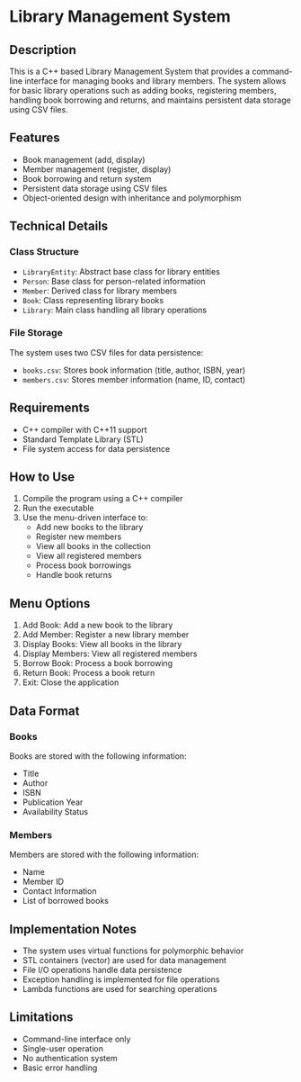 # Library Management System

## Description
This is a C++ based Library Management System that provides a command-line interface for managing books and library members. The system allows for basic library operations such as adding books, registering members, handling book borrowing and returns, and maintains persistent data storage using CSV files.

## Features
- Book management (add, display)
- Member management (register, display)
- Book borrowing and return system
- Persistent data storage using CSV files
- Object-oriented design with inheritance and polymorphism

## Technical Details
### Class Structure
- `LibraryEntity`: Abstract base class for library entities
- `Person`: Base class for person-related information
- `Member`: Derived class for library members
- `Book`: Class representing library books
- `Library`: Main class handling all library operations

### File Storage
The system uses two CSV files for data persistence:
- `books.csv`: Stores book information (title, author, ISBN, year)
- `members.csv`: Stores member information (name, ID, contact)

## Requirements
- C++ compiler with C++11 support
- Standard Template Library (STL)
- File system access for data persistence

## How to Use
1. Compile the program using a C++ compiler
2. Run the executable
3. Use the menu-driven interface to:
   - Add new books to the library
   - Register new members
   - View all books in the collection
   - View all registered members
   - Process book borrowings
   - Handle book returns

## Menu Options
1. Add Book: Add a new book to the library
2. Add Member: Register a new library member
3. Display Books: View all books in the library
4. Display Members: View all registered members
5. Borrow Book: Process a book borrowing
6. Return Book: Process a book return
7. Exit: Close the application

## Data Format
### Books
Books are stored with the following information:
- Title
- Author
- ISBN
- Publication Year
- Availability Status

### Members
Members are stored with the following information:
- Name
- Member ID
- Contact Information
- List of borrowed books

## Implementation Notes
- The system uses virtual functions for polymorphic behavior
- STL containers (vector) are used for data management
- File I/O operations handle data persistence
- Exception handling is implemented for file operations
- Lambda functions are used for searching operations

## Limitations
- Command-line interface only
- Single-user operation
- No authentication system
- Basic error handling

